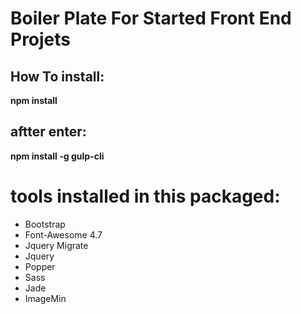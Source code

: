 # Boiler Plate For Started Front End Projets

## How To install: 

**npm install**

## aftter enter:

**npm install -g gulp-cli**

# tools installed in this packaged:

* Bootstrap
* Font-Awesome 4.7
* Jquery Migrate
* Jquery
* Popper
* Sass
* Jade
* ImageMin